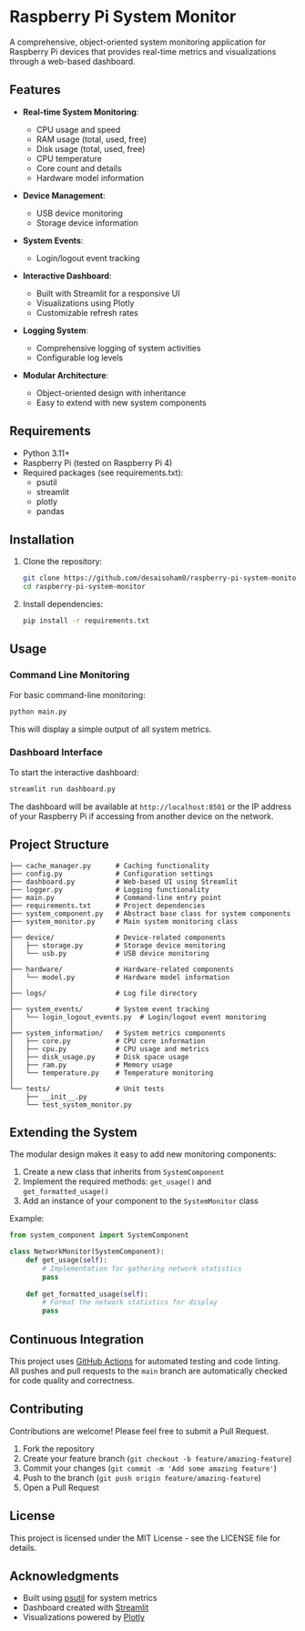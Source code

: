 # Raspberry Pi System Monitor

A comprehensive, object-oriented system monitoring application for Raspberry Pi devices that provides real-time metrics and visualizations through a web-based dashboard.

## Features

- **Real-time System Monitoring**:
  - CPU usage and speed
  - RAM usage (total, used, free)
  - Disk usage (total, used, free)
  - CPU temperature
  - Core count and details
  - Hardware model information
  
- **Device Management**:
  - USB device monitoring
  - Storage device information
  
- **System Events**:
  - Login/logout event tracking
  
- **Interactive Dashboard**:
  - Built with Streamlit for a responsive UI
  - Visualizations using Plotly
  - Customizable refresh rates
  
- **Logging System**:
  - Comprehensive logging of system activities
  - Configurable log levels
  
- **Modular Architecture**:
  - Object-oriented design with inheritance
  - Easy to extend with new system components

## Requirements

- Python 3.11+
- Raspberry Pi (tested on Raspberry Pi 4)
- Required packages (see requirements.txt):
  - psutil
  - streamlit
  - plotly
  - pandas

## Installation

1. Clone the repository:
   ```bash
   git clone https://github.com/desaisoham0/raspberry-pi-system-monitor.git
   cd raspberry-pi-system-monitor
   ```

2. Install dependencies:
   ```bash
   pip install -r requirements.txt
   ```

## Usage

### Command Line Monitoring

For basic command-line monitoring:

```bash
python main.py
```

This will display a simple output of all system metrics.

### Dashboard Interface

To start the interactive dashboard:

```bash
streamlit run dashboard.py
```

The dashboard will be available at `http://localhost:8501` or the IP address of your Raspberry Pi if accessing from another device on the network.

## Project Structure

```
├── cache_manager.py      # Caching functionality
├── config.py             # Configuration settings
├── dashboard.py          # Web-based UI using Streamlit
├── logger.py             # Logging functionality
├── main.py               # Command-line entry point
├── requirements.txt      # Project dependencies
├── system_component.py   # Abstract base class for system components
├── system_monitor.py     # Main system monitoring class
│
├── device/               # Device-related components
│   ├── storage.py        # Storage device monitoring
│   └── usb.py            # USB device monitoring
│
├── hardware/             # Hardware-related components
│   └── model.py          # Hardware model information
│
├── logs/                 # Log file directory
│
├── system_events/        # System event tracking
│   └── login_logout_events.py  # Login/logout event monitoring
│
├── system_information/   # System metrics components
│   ├── core.py           # CPU core information
│   ├── cpu.py            # CPU usage and metrics
│   ├── disk_usage.py     # Disk space usage
│   ├── ram.py            # Memory usage
│   └── temperature.py    # Temperature monitoring
│
└── tests/                # Unit tests
    ├── __init__.py
    └── test_system_monitor.py
```

## Extending the System

The modular design makes it easy to add new monitoring components:

1. Create a new class that inherits from `SystemComponent`
2. Implement the required methods: `get_usage()` and `get_formatted_usage()`
3. Add an instance of your component to the `SystemMonitor` class

Example:
```python
from system_component import SystemComponent

class NetworkMonitor(SystemComponent):
    def get_usage(self):
        # Implementation for gathering network statistics
        pass
    
    def get_formatted_usage(self):
        # Format the network statistics for display
        pass
```

## Continuous Integration

This project uses [GitHub Actions](https://github.com/features/actions) for automated testing and code linting.  
All pushes and pull requests to the `main` branch are automatically checked for code quality and correctness.

## Contributing

Contributions are welcome! Please feel free to submit a Pull Request.

1. Fork the repository
2. Create your feature branch (`git checkout -b feature/amazing-feature`)
3. Commit your changes (`git commit -m 'Add some amazing feature'`)
4. Push to the branch (`git push origin feature/amazing-feature`)
5. Open a Pull Request

## License

This project is licensed under the MIT License - see the LICENSE file for details.

## Acknowledgments

- Built using [psutil](https://github.com/giampaolo/psutil) for system metrics
- Dashboard created with [Streamlit](https://streamlit.io/)
- Visualizations powered by [Plotly](https://plotly.com/python/)
